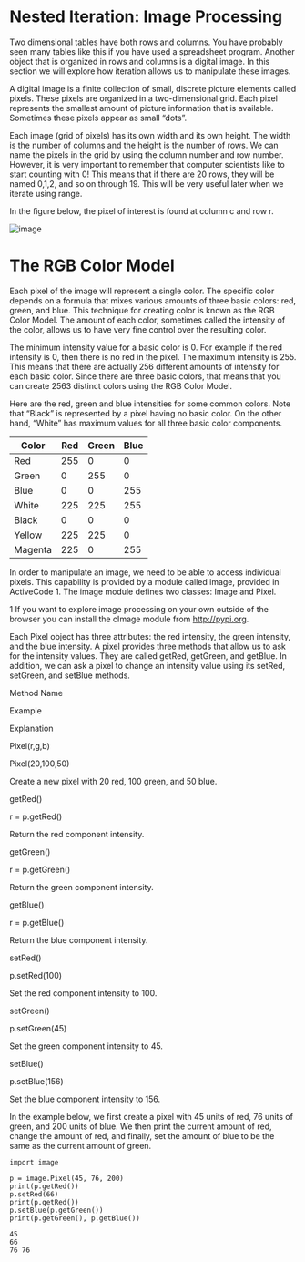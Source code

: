 # Nested Iteration: Image Processing

Two dimensional tables have both rows and columns. You have probably seen many tables like this if you have used a spreadsheet program. Another object that is organized in rows and columns is a digital image. In this section we will explore how iteration allows us to manipulate these images.

A digital image is a finite collection of small, discrete picture elements called pixels. These pixels are organized in a two-dimensional grid. Each pixel represents the smallest amount of picture information that is available. Sometimes these pixels appear as small “dots”.

Each image (grid of pixels) has its own width and its own height. The width is the number of columns and the height is the number of rows. We can name the pixels in the grid by using the column number and row number. However, it is very important to remember that computer scientists like to start counting with 0! This means that if there are 20 rows, they will be named 0,1,2, and so on through 19. This will be very useful later when we iterate using range.

In the figure below, the pixel of interest is found at column c and row r.

![image](https://user-images.githubusercontent.com/103328611/201219808-9754ae89-c1f1-4d9e-994c-10b7d545b398.png)

# The RGB Color Model

Each pixel of the image will represent a single color. The specific color depends on a formula that mixes various amounts of three basic colors: red, green, and blue. This technique for creating color is known as the RGB Color Model. The amount of each color, sometimes called the intensity of the color, allows us to have very fine control over the resulting color.

The minimum intensity value for a basic color is 0. For example if the red intensity is 0, then there is no red in the pixel. The maximum intensity is 255. This means that there are actually 256 different amounts of intensity for each basic color. Since there are three basic colors, that means that you can create 2563 distinct colors using the RGB Color Model.

Here are the red, green and blue intensities for some common colors. Note that “Black” is represented by a pixel having no basic color. On the other hand, “White” has maximum values for all three basic color components.

| Color | Red | Green | Blue |
--|--|--|--|
| Red | 255 | 0 | 0 |
| Green | 0 | 255 | 0 |
| Blue | 0 | 0 | 255 |
| White | 225 | 225 | 255 |
| Black | 0 | 0 | 0 |
| Yellow | 225 | 225 | 0 |
| Magenta | 225 | 0 | 255 |

In order to manipulate an image, we need to be able to access individual pixels. This capability is provided by a module called image, provided in ActiveCode 1. The image module defines two classes: Image and Pixel.

1 If you want to explore image processing on your own outside of the browser you can install the cImage module from http://pypi.org.

Each Pixel object has three attributes: the red intensity, the green intensity, and the blue intensity. A pixel provides three methods that allow us to ask for the intensity values. They are called getRed, getGreen, and getBlue. In addition, we can ask a pixel to change an intensity value using its setRed, setGreen, and setBlue methods.

Method Name
	
Example
	
Explanation

Pixel(r,g,b)
	
Pixel(20,100,50)

Create a new pixel with 20 red, 100 green, and 50 blue.

getRed()
	
r = p.getRed()

Return the red component intensity.

getGreen()
	
r = p.getGreen()
	
Return the green component intensity.

getBlue()

r = p.getBlue()
	
Return the blue component intensity.

setRed()
	
p.setRed(100)

Set the red component intensity to 100.

setGreen()
	
p.setGreen(45)
	
Set the green component intensity to 45.

setBlue()
	
p.setBlue(156)
	
Set the blue component intensity to 156.

In the example below, we first create a pixel with 45 units of red, 76 units of green, and 200 units of blue. We then print the current amount of red, change the amount of red, and finally, set the amount of blue to be the same as the current amount of green.
```
import image

p = image.Pixel(45, 76, 200)
print(p.getRed())
p.setRed(66)
print(p.getRed())
p.setBlue(p.getGreen())
print(p.getGreen(), p.getBlue())

45
66
76 76
```


